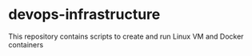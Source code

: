 # devops-infrastructure
This repository contains scripts to create and run Linux VM and Docker containers

